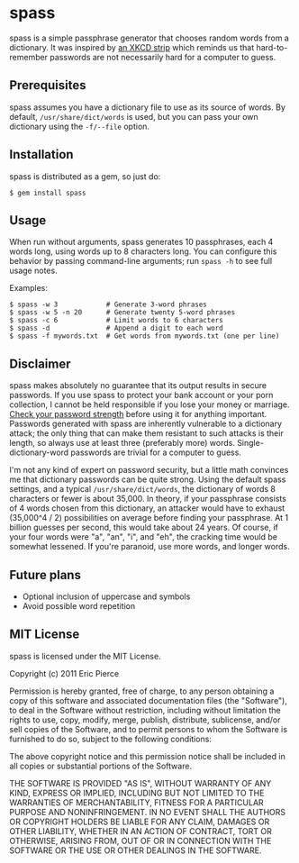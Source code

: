 spass
=====

spass is a simple passphrase generator that chooses random words from a
dictionary. It was inspired by [an XKCD strip](http://xkcd.com/936/)
which reminds us that hard-to-remember passwords are not necessarily hard for a
computer to guess.


Prerequisites
-------------

spass assumes you have a dictionary file to use as its source of words. By
default, `/usr/share/dict/words` is used, but you can pass your own dictionary
using the `-f/--file` option.


Installation
------------

spass is distributed as a gem, so just do:

    $ gem install spass


Usage
-----

When run without arguments, spass generates 10 passphrases, each 4 words long,
using words up to 8 characters long. You can configure this behavior by passing
command-line arguments; run `spass -h` to see full usage notes.

Examples:

    $ spass -w 3            # Generate 3-word phrases
    $ spass -w 5 -n 20      # Generate twenty 5-word phrases
    $ spass -c 6            # Limit words to 6 characters
    $ spass -d              # Append a digit to each word
    $ spass -f mywords.txt  # Get words from mywords.txt (one per line)



Disclaimer
----------

spass makes absolutely no guarantee that its output results in secure
passwords. If you use spass to protect your bank account or your porn
collection, I cannot be held responsible if you lose your money or marriage.
[Check your password strength](http://rumkin.com/tools/password/passchk.php)
before using it for anything important. Passwords generated with spass are
inherently vulnerable to a dictionary attack; the only thing that can make
them resistant to such attacks is their length, so always use at least three
(preferably more) words. Single-dictionary-word passwords are trivial for a
computer to guess.

I'm not any kind of expert on password security, but a little math convinces me
that dictionary passwords can be quite strong. Using the default spass
settings, and a typical `/usr/share/dict/words`, the dictionary of words 8
characters or fewer is about 35,000. In theory, if your passphrase consists of
4 words chosen from this dictionary, an attacker would have to exhaust
(35,000^4 / 2) possibilities on average before finding your passphrase. At 1
billion guesses per second, this would take about 24 years. Of course, if your
four words were "a", "an", "i", and "eh", the cracking time would be somewhat
lessened. If you're paranoid, use more words, and longer words.


Future plans
------------

- Optional inclusion of uppercase and symbols
- Avoid possible word repetition


MIT License
-----------

spass is licensed under the MIT License.

Copyright (c) 2011 Eric Pierce

Permission is hereby granted, free of charge, to any person obtaining
a copy of this software and associated documentation files (the
"Software"), to deal in the Software without restriction, including
without limitation the rights to use, copy, modify, merge, publish,
distribute, sublicense, and/or sell copies of the Software, and to
permit persons to whom the Software is furnished to do so, subject to
the following conditions:

The above copyright notice and this permission notice shall be
included in all copies or substantial portions of the Software.

THE SOFTWARE IS PROVIDED "AS IS", WITHOUT WARRANTY OF ANY KIND,
EXPRESS OR IMPLIED, INCLUDING BUT NOT LIMITED TO THE WARRANTIES OF
MERCHANTABILITY, FITNESS FOR A PARTICULAR PURPOSE AND
NONINFRINGEMENT. IN NO EVENT SHALL THE AUTHORS OR COPYRIGHT HOLDERS BE
LIABLE FOR ANY CLAIM, DAMAGES OR OTHER LIABILITY, WHETHER IN AN ACTION
OF CONTRACT, TORT OR OTHERWISE, ARISING FROM, OUT OF OR IN CONNECTION
WITH THE SOFTWARE OR THE USE OR OTHER DEALINGS IN THE SOFTWARE.

